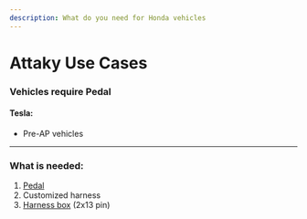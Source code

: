 ```yaml
---
description: What do you need for Honda vehicles
---
```


# Attaky Use Cases

### Vehicles require Pedal

#### Tesla:&#x20;

* Pre-AP vehicles

***

### What is needed:

1. [Pedal](../beartech/comma-pedal-description-and-installation-guide.md)
2. Customized harness
3. [Harness box](../beartech/harness-and-harness-box-description.md) (2x13 pin)

###
